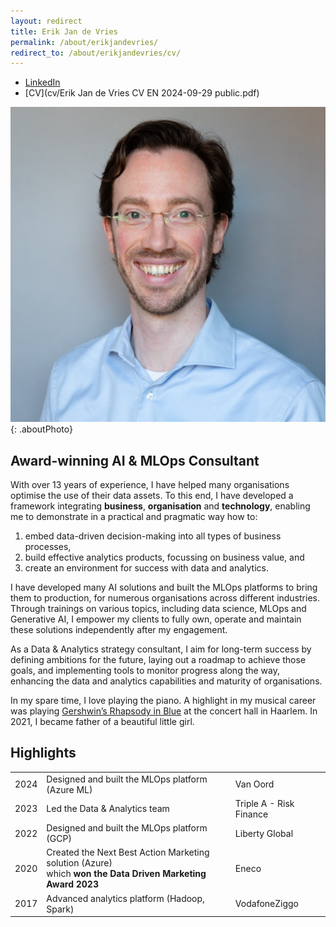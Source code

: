 ```yaml
---
layout: redirect
title: Erik Jan de Vries
permalink: /about/erikjandevries/
redirect_to: /about/erikjandevries/cv/
---
```


- [LinkedIn](https://linkedin.com/in/erikjandevries)
- [CV](cv/Erik Jan de Vries CV EN 2024-09-29 public.pdf)

<!-- <object data="Erik Jan de Vries CV EN 2024-09-29 public.pdf" type="application/pdf" width="100%" height="800px">
    <p>Your browser does not support PDFs. <a href="Erik Jan de Vries CV EN 2024-09-29.pdf">Download the CV</a>.</p>
</object> -->

![Erik Jan de Vries](erikjandevries.jpg){: .aboutPhoto}

## Award-winning AI & MLOps Consultant

With over 13 years of experience, I have helped many organisations optimise the use of their data assets. To this end, I have developed a framework integrating **business**, **organisation** and **technology**, enabling me to demonstrate in a practical and pragmatic way how to:

1. embed data-driven decision-making into all types of business processes,
2. build effective analytics products, focussing on business value, and 
3. create an environment for success with data and analytics.

I have developed many AI solutions and built the MLOps platforms to bring them to production, for numerous organisations across different industries. Through trainings on various topics, including data science, MLOps and Generative AI, I empower my clients to fully own, operate and maintain these solutions independently after my engagement.

As a Data & Analytics strategy consultant, I aim for long-term success by defining ambitions for the future, laying out a roadmap to achieve those goals, and implementing tools to monitor progress along the way, enhancing the data and analytics capabilities and maturity of organisations.

In my spare time, I love playing the piano. A highlight in my musical career was playing [Gershwin’s Rhapsody in Blue](http://www.youtube.com/watch?v=lJsnGprFRa8) at the concert hall in Haarlem. In 2021, I became father of a beautiful little girl.

## Highlights

|      |                                                                                                                |                         | 
|------|----------------------------------------------------------------------------------------------------------------|-------------------------| 
| 2024 | Designed and built the MLOps platform (Azure ML)                                                               | Van Oord                |
| 2023 | Led the Data & Analytics team                                                                                  | Triple A - Risk Finance |
| 2022 | Designed and built the MLOps platform (GCP)                                                                    | Liberty Global          |
| 2020 | Created the Next Best Action Marketing solution (Azure)<br/>which **won the Data Driven Marketing Award 2023** | Eneco                   |
| 2017 | Advanced analytics platform (Hadoop, Spark)                                                                    | VodafoneZiggo           |
